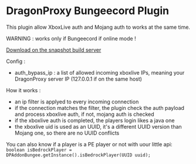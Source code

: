 DragonProxy Bungeecord Plugin
=========================

This plugin allow XboxLive auth and Mojang auth to works at the same time.

WARNING : works only if Bungeecord if online mode !

[Download on the snapshot build server](https://ci.codemc.org/job/DragonetMC/job/DragonProxy/lastSuccessfulBuild/artifact/plugin/bungee/target/dragonproxy-plugin-bungee-0.3.4.5-SNAPSHOT.jar)

Config :
 - auth_bypass_ip : a list of allowed incoming xboxlive IPs, meaning your DragonProxy server IP (127.0.0.1 if on the same host)

How it works :
- an ip filter is applyed to every incoming connection
- if the connection matches the filter, the plugin check the auth payload and process xboxlive auth, if not, mojang auth is checked
- if the xboxlive auth is completed, the players login likes a java one
- the xboxlive uid is used as an UUID, it's a different UUID version than Mojang one, so there are no UUID conflicts

You can also know if a player is a PE player or not with uour little api:
`boolean isBedrockPlayer = DPAddonBungee.getInstance().isBedrockPlayer(UUID uuid);`